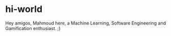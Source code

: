 # hi-world
Hey amigos,
Mahmoud here, 
a Machine Learning, Software Engineering and Gamification enthusiast. 
;)
